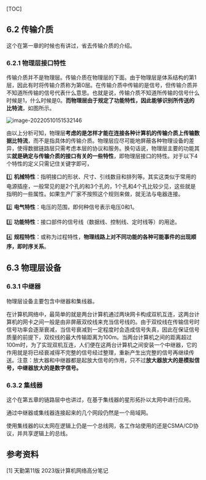 [TOC]

## 6.2 传输介质

这个在第一章的时候也有讲过，省去传输介质的介绍。

### 6.2.1 物理层接口特性

传输介质并不是物理层。传输介质在物理层的下面。由于物理层是体系结构的第1层，因此有时将传输介质称为第0层。在传输介质中传输的是信号，但传输介质并不知道所传输的信号代表什么意思。也就是说，传输介质不知道所传输的信号什么时候是1，什么时候是0。**而物理层由于规定了功能特性，因此能够识别所传送的比特流**，如图所示。

![image-20220510151532146](https://note-image-1307786938.cos.ap-beijing.myqcloud.com/typora/image-20220510151532146.png)

由以上分析可知，物理层**考虑的是怎样才能在连接各种计算机的传输介质上传输数据比特流**，而不是指具体的传输介质。物理层应尽可能地屏蔽各种物理设备的差异，使得数据链路层只需考虑本层的协议和服务。换句话说，物理层主要的功能其实**就是确定与传输介质的接口有关的一些特性**，即物理层接口的特性。对于以下4个特性的定义只需记住关键字即可，

:one: **机械特性**：指明接口的形状、尺寸、引线数目和排列等。其实这类似于常用的电源插座，一般常见的是2个孔的和3个孔的，1个孔和4个孔比较少见，这些就是指明的一些属性。如果生产厂家不按照这个规则来做，就无法与电器连接。

:two: **电气特性**：电压的范围，即何种信号表示电压0和1。

:three: **功能特性**：接口部件的信号线（数据线、控制线、定时线等）的用途。

:four: **规程特性**：或称为过程特性，**物理线路上对不同功能的各种可能事件的出现顺序，即时序关系**。


## 6.3 物理层设备

### 6.3.1 中继器

物理层设备主要包含中继器和集线器。

在计算机网络中，最简单的就是两台计算机通过两块网卡构成双机互连，这两台计算机的网卡之间一般是由非屏蔽双绞线来充当信号线的。由于双绞线在传输信号时信号功率会逐渐衰减，当信号衰减到一定程度时会造成信号失真，因此在保证信号质量的前提下，双绞线的最大传输距离为100m。当两台计算机之间的距离超过100m时，为了实现双机互连，人们便在这两台计算机之间安装一个中继器，它的作用就是将已经衰减得不完整的信号经过整理，重新产生出完整的信号再继续传送。注意：放大器和中继器都是起放大信号的作用，只不过**放大器放大的是模拟信号，中继器放大的是数字信号。**

### 6.3.2 集线器

这个在第五章的链路层中也讲过，在基于集线器的星形拓扑以太网中进行应用。

通过中继器或集线器连接起来的几个网段仍然是一个局域网。

使用集线器的以太网在逻辑上仍是一个总线网，各工作站使用的还是CSMA/CD协议，并共享逻辑上的总线。

## 参考资料

[1] 天勤第11版 2023版计算机网络高分笔记

